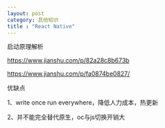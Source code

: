 ```yaml
---
layout: post
category: 其他知识
title : "React Native"
---
```




启动原理解析







https://www.jianshu.com/p/82a28c8b673b

https://www.jianshu.com/p/fa0874be0827/



优缺点



1、write once  run everywhere，降低人力成本，热更新

2、并不能完全替代原生，oc与js切换开销大